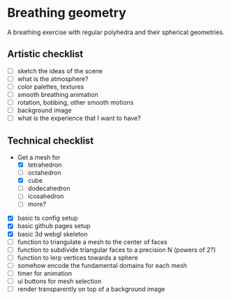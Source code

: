 # Breathing geometry

A breathing exercise with regular polyhedra and their spherical geometries.

## Artistic checklist

- [ ] sketch the ideas of the scene
- [ ] what is the atmosphere?
- [ ] color palettes, textures
- [ ] smooth breathing animation
- [ ] rotation, bobbing, other smooth motions
- [ ] background image
- [ ] what is the experience that I want to have?

## Technical checklist

- Get a mesh for
    - [x] tetrahedron
    - [ ] octahedron
    - [x] cube
    - [ ] dodecahedron
    - [ ] icosahedron
    - [ ] more?
- [x] basic ts config setup
- [x] basic github pages setup
- [x] basic 3d webgl skeleton
- [ ] function to triangulate a mesh to the center of faces
- [ ] function to subdivide triangular faces to a precision N (powers of 2?)
- [ ] function to lerp vertices towards a sphere
- [ ] somehow encode the fundamental domains for each mesh
- [ ] timer for animation
- [ ] ui buttons for mesh selection
- [ ] render transparently on top of a background image